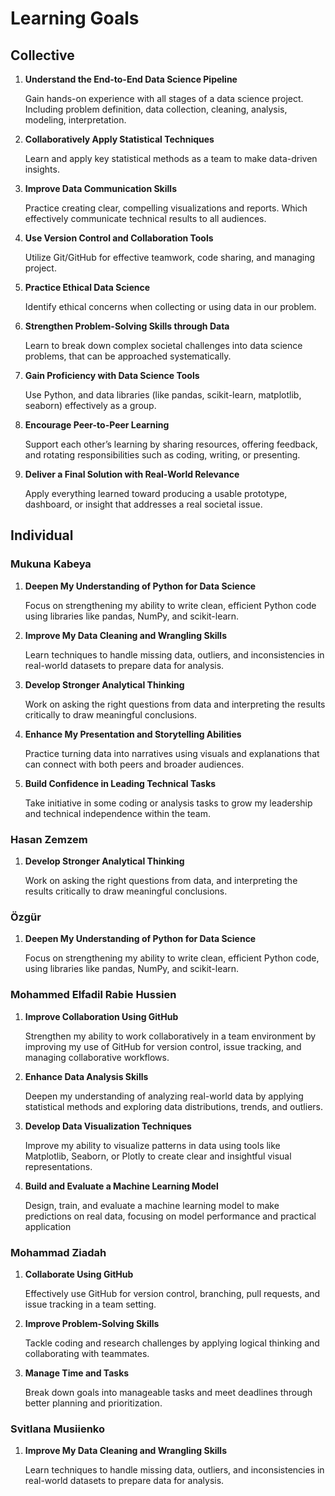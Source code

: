 # Learning Goals

## Collective

1. **Understand the End-to-End Data Science Pipeline**

   Gain hands-on experience with all stages of a data science project.
   Including problem definition, data collection, cleaning, analysis, modeling, interpretation.

2. **Collaboratively Apply Statistical Techniques**

   Learn and apply key statistical methods as a team to make data-driven insights.

3. **Improve Data Communication Skills**

   Practice creating clear, compelling visualizations and reports.
  Which effectively communicate technical results to all audiences.

4. **Use Version Control and Collaboration Tools**

   Utilize Git/GitHub for effective teamwork, code sharing, and managing project.

5. **Practice Ethical Data Science**

   Identify ethical concerns when collecting or using data in our problem.

6. **Strengthen Problem-Solving Skills through Data**

   Learn to break down complex societal challenges into data science problems,
   that can be approached systematically.

7. **Gain Proficiency with Data Science Tools**

   Use Python, and data libraries (like pandas, scikit-learn, matplotlib, seaborn)
   effectively as a group.

8. **Encourage Peer-to-Peer Learning**

   Support each other’s learning by sharing resources, offering feedback,
   and rotating responsibilities such as coding, writing, or presenting.

9. **Deliver a Final Solution with Real-World Relevance**

    Apply everything learned toward producing a usable prototype,
    dashboard, or insight that addresses a real societal issue.

## Individual

### Mukuna Kabeya

1. **Deepen My Understanding of Python for Data Science**

   Focus on strengthening my ability to write clean, efficient Python code
   using libraries like pandas, NumPy, and scikit-learn.

2. **Improve My Data Cleaning and Wrangling Skills**

   Learn techniques to handle missing data, outliers,
   and inconsistencies in real-world datasets to prepare data for analysis.

3. **Develop Stronger Analytical Thinking**

   Work on asking the right questions from data
   and interpreting the results critically to draw meaningful conclusions.

4. **Enhance My Presentation and Storytelling Abilities**

   Practice turning data into narratives using visuals
   and explanations that can connect with both peers and broader audiences.

5. **Build Confidence in Leading Technical Tasks**

   Take initiative in some coding or analysis tasks to grow my leadership
   and technical independence within the team.

### Hasan Zemzem

1. **Develop Stronger Analytical Thinking**

   Work on asking the right questions from data,
   and interpreting the results critically to draw meaningful conclusions.

### Özgür

1. **Deepen My Understanding of Python for Data Science**

   Focus on strengthening my ability to write clean, efficient Python code,
   using libraries like pandas, NumPy, and scikit-learn.

### Mohammed Elfadil Rabie Hussien

1. **Improve Collaboration Using GitHub**

   Strengthen my ability to work collaboratively in a team environment
   by improving my use of GitHub for version control,
   issue tracking, and managing collaborative workflows.

2. **Enhance Data Analysis Skills**

   Deepen my understanding of analyzing real-world data
   by applying statistical methods
   and exploring data distributions, trends, and outliers.

3. **Develop Data Visualization Techniques**

   Improve my ability to visualize patterns in data using tools like Matplotlib, Seaborn, or Plotly to create clear and insightful visual representations.

4. **Build and Evaluate a Machine Learning Model**

   Design, train, and evaluate a machine learning model
   to make predictions on real data,
   focusing on model performance and practical application

### Mohammad Ziadah

1. **Collaborate Using GitHub**

   Effectively use GitHub for version control,
   branching, pull requests, and issue tracking in a team setting.

2. **Improve Problem-Solving Skills**

   Tackle coding and research challenges by applying logical thinking
   and collaborating with teammates.

3. **Manage Time and Tasks**

   Break down goals into manageable tasks
   and meet deadlines through better planning and prioritization.

### Svitlana Musiienko

1. **Improve My Data Cleaning and Wrangling Skills**

   Learn techniques to handle missing data, outliers,
   and inconsistencies in real-world datasets to prepare data for analysis.
   
